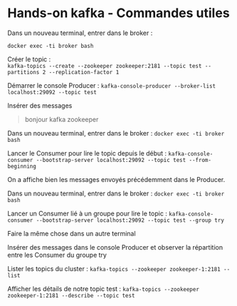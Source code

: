 # Hands-on kafka - Commandes utiles

Dans un nouveau terminal, entrer dans le broker :

`docker exec -ti broker bash`

Créer le topic :  
`kafka-topics --create --zookeeper zookeeper:2181 --topic test --partitions 2 --replication-factor 1`

Démarrer le console Producer :
`kafka-console-producer --broker-list localhost:29092 --topic test`

Insérer des messages
> bonjour
> kafka
> zookeeper

Dans un nouveau terminal, entrer dans le broker :
`docker exec -ti broker bash`

Lancer le Consumer pour lire le topic depuis le début :
`kafka-console-consumer --bootstrap-server localhost:29092 --topic test --from-beginning`

On a affiche bien les messages envoyés précédemment dans le Producer.

Dans un nouveau terminal, entrer dans le broker :
`docker exec -ti broker bash`

Lancer un Consumer lié à un groupe pour lire le topic :
`kafka-console-consumer --bootstrap-server localhost:29092 --topic test --group try`

Faire la même chose dans un autre terminal

Insérer des messages dans le console Producer et observer la répartition entre les Consumer du groupe try

Lister les topics du cluster :
`kafka-topics --zookeeper zookeeper-1:2181 --list`

Afficher les détails de notre topic test :
`kafka-topics --zookeeper zookeeper-1:2181 --describe --topic test`


